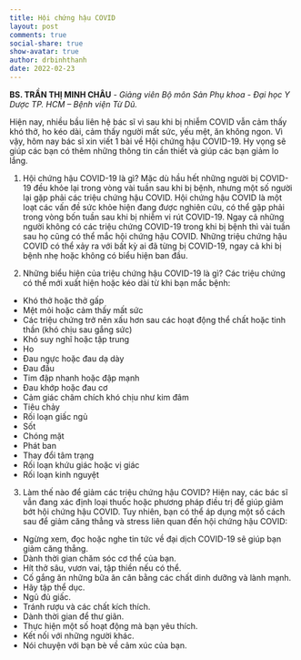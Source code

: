 ```yaml
---
title: Hội chứng hậu COVID
layout: post
comments: true
social-share: true
show-avatar: true
author: drbinhthanh
date: 2022-02-23
---
```


**BS. TRẦN THỊ MINH CHÂU** - *Giảng viên Bộ môn Sản Phụ khoa - Đại học Y Dược TP. HCM – Bệnh viện Từ Dũ.*

Hiện nay, nhiều bầu liên hệ bác sĩ vì sau khi bị nhiễm COVID vẫn cảm thấy khó thở, ho kéo dài, cảm thấy người mất sức, yếu mệt, ăn không ngon. Vì vậy, hôm nay bác sĩ xin viết 1 bài về Hội chứng hậu COVID-19. Hy vọng sẽ giúp các bạn có thêm những thông tin cần thiết và giúp các bạn giảm lo lắng.

1. Hội chứng hậu COVID-19 là gì?
Mặc dù hầu hết những người bị COVID-19 đều khỏe lại trong vòng vài tuần sau khi bị bệnh, nhưng một số người lại gặp phải các triệu chứng hậu COVID. 
Hội chứng hậu COVID là một loạt các vấn đề sức khỏe hiện đang được nghiên cứu, có thể gặp phải trong vòng bốn tuần sau khi bị nhiễm vi rút COVID-19. 
Ngay cả những người không có các triệu chứng COVID-19 trong khi bị bệnh thì vài tuần sau họ cũng có thể mắc hội chứng hậu COVID. 
Những triệu chứng hậu COVID có thể xảy ra với bất kỳ ai đã từng bị COVID-19, ngay cả khi bị bệnh nhẹ hoặc không có biểu hiện ban đầu. 

2. Những biểu hiện của triệu chứng hậu COVID-19 là gì?
Các triệu chứng có thể mới xuất hiện hoặc kéo dài từ khi bạn mắc bệnh:
- Khó thở hoặc thở gấp
- Mệt mỏi hoặc cảm thấy mất sức
- Các triệu chứng trở nên xấu hơn sau các hoạt động thể chất hoặc tinh thần (khó chịu sau gắng sức)
- Khó suy nghĩ hoặc tập trung 
- Ho
- Đau ngực hoặc đau dạ dày
- Đau đầu
- Tim đập nhanh hoặc đập mạnh
- Đau khớp hoặc đau cơ
- Cảm giác châm chích khó chịu như kim đâm
- Tiêu chảy
- Rối loạn giấc ngủ
- Sốt
- Chóng mặt
- Phát ban
- Thay đổi tâm trạng
- Rối loạn khứu giác hoặc vị giác
- Rối loạn kinh nguyệt
  
3. Làm thế nào để giảm các triệu chứng hậu COVID?
Hiện nay, các bác sĩ vẫn đang xác định loại thuốc hoặc phương pháp điều trị để giúp giảm bớt hội chứng hậu COVID. Tuy nhiên, bạn có thể áp dụng một số cách sau để giảm căng thẳng và stress liên quan đến hội chứng hậu COVID:
- Ngừng xem, đọc hoặc nghe tin tức về đại dịch COVID-19 sẽ giúp bạn giảm căng thẳng.
- Dành thời gian chăm sóc cơ thể của bạn.
- Hít thở sâu, vươn vai, tập thiền nếu có thể.
- Cố gắng ăn những bữa ăn cân bằng các chất dinh dưỡng và lành mạnh.
- Hãy tập thể dục. 
- Ngủ đủ giấc.
- Tránh rượu và các chất kích thích.
- Dành thời gian để thư giãn. 
- Thực hiện một số hoạt động mà bạn yêu thích.
- Kết nối với những người khác. 
- Nói chuyện với bạn bè về cảm xúc của bạn.